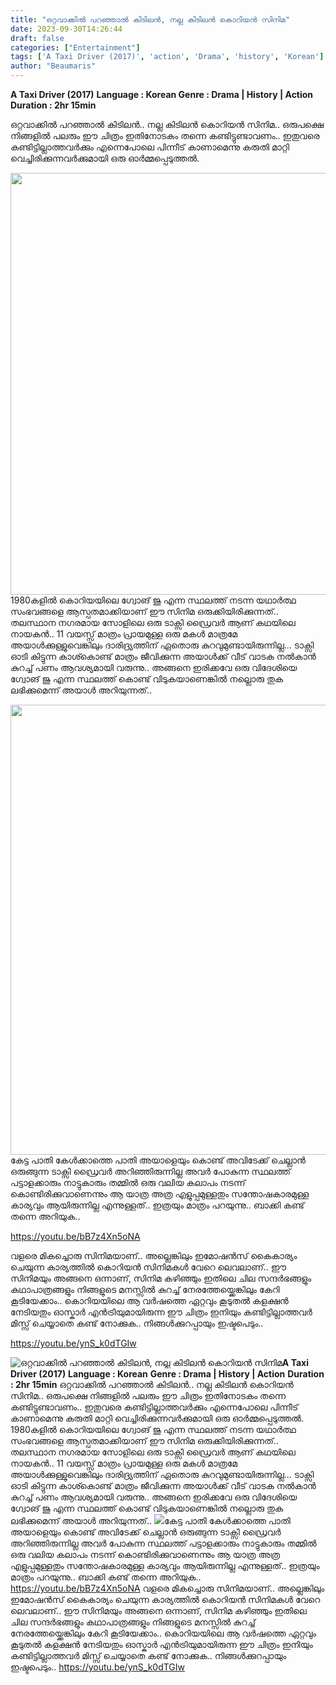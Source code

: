 ```yaml
---
title: "ഒറ്റവാക്കിൽ പറഞ്ഞാൽ കിടിലൻ, നല്ല കിടിലൻ കൊറിയൻ സിനിമ"
date: 2023-09-30T14:26:44
draft: false
categories: ["Entertainment"]
tags: ['A Taxi Driver (2017)', 'action', 'Drama', 'history', 'Korean']
author: "Beaumaris"
---
```


<strong>A Taxi Driver (2017)</strong>
<strong>Language : Korean </strong>
<strong>Genre : Drama | History | Action</strong>
<strong>Duration : 2hr 15min</strong>

ഒറ്റവാക്കിൽ പറഞ്ഞാൽ കിടിലൻ.. നല്ല കിടിലൻ കൊറിയൻ സിനിമ.. ഒരുപക്ഷെ നിങ്ങളിൽ പലരും ഈ ചിത്രം ഇതിനോടകം തന്നെ കണ്ടിട്ടുണ്ടാവണം.. ഇതുവരെ കണ്ടിട്ടില്ലാത്തവർക്കും എന്നെപോലെ പിന്നീട് കാണാമെന്നു കരുതി മാറ്റി വെച്ചിരിക്കുന്നവർക്കുമായി ഒരു ഓർമ്മപ്പെടുത്തൽ.

<img class="size-full wp-image-422853 aligncenter" src="https://cdn.boolokam.com/articles/2023/09/q1.jpg" alt="" width="1200" height="675" />1980കളിൽ കൊറിയയിലെ ഗ്വോങ് ജു എന്ന സ്ഥലത്ത് നടന്ന യഥാർത്ഥ സംഭവങ്ങളെ ആസ്പതമാക്കിയാണ് ഈ സിനിമ ഒരുക്കിയിരിക്കുന്നത്.. തലസ്ഥാന നഗരമായ സോളിലെ ഒരു ടാക്സി ഡ്രൈവർ ആണ് കഥയിലെ നായകൻ.. 11 വയസ്സ് മാത്രം പ്രായമുള്ള ഒരു മകൾ മാത്രമേ അയാൾക്കുള്ളുവെങ്കിലും ദാരിദ്ര്യത്തിന് ഏതൊരു കുറവുമുണ്ടായിരുന്നില്ല... ടാക്സി ഓടി കിട്ടുന്ന കാശ്കൊണ്ട് മാത്രം ജീവിക്കുന്ന അയാൾക്ക് വീട് വാടക നൽകാൻ കുറച്ച് പണം ആവശ്യമായി വരുന്നു.. അങ്ങനെ ഇരിക്കവേ ഒരു വിദേശിയെ ഗ്വോങ് ജു എന്ന സ്ഥലത്ത് കൊണ്ട് വിടുകയാണെങ്കിൽ നല്ലൊരു തുക ലഭിക്കുമെന്ന് അയാൾ അറിയുന്നത്..

<img class="size-full wp-image-422854 aligncenter" src="https://cdn.boolokam.com/articles/2023/09/ddf.webp" alt="" width="1280" height="720" />കേട്ട പാതി കേൾക്കാത്തെ പാതി അയാളെയും കൊണ്ട് അവിടേക്ക് ചെല്ലാൻ ഒരുങ്ങുന്ന ടാക്സി ഡ്രൈവർ അറിഞ്ഞിരുന്നില്ല അവർ പോകുന്ന സ്ഥലത്ത് പട്ടാളക്കാരും നാട്ടുകാരും തമ്മിൽ ഒരു വലിയ കലാപം നടന്ന് കൊണ്ടിരിക്കുവാണെന്നും ആ യാത്ര അത്ര എളുപ്പമുള്ളതും സന്തോഷകാരമുള്ള കാര്യവും ആയിരുന്നില്ല എന്നുള്ളത്.. ഇത്രയും മാത്രം പറയുന്നു.. ബാക്കി കണ്ട് തന്നെ അറിയുക..

https://youtu.be/bB7z4Xn5oNA

വളരെ മികച്ചൊരു സിനിമയാണ്.. അല്ലെങ്കിലും ഇമോഷൻസ് കൈകാര്യം ചെയുന്ന കാര്യത്തിൽ കൊറിയൻ സിനിമകൾ വേറെ ലെവലാണ്.. ഈ സിനിമയും അങ്ങനെ ഒന്നാണ്, സിനിമ കഴിഞ്ഞും ഇതിലെ ചില സന്ദർഭങ്ങളും കഥാപാത്രങ്ങളും നിങ്ങളുടെ മനസ്സിൽ കുറച്ച് നേരത്തേയ്ക്കെങ്കിലും കേറി കൂടിയേക്കാം.. കൊറിയയിലെ ആ വർഷത്തെ ഏറ്റവും കൂടുതൽ കളക്ഷൻ നേടിയതും ഓസ്കാർ എൻട്രിയുമായിരുന്ന ഈ ചിത്രം ഇനിയും കണ്ടിട്ടില്ലാത്തവർ മിസ്സ്‌ ചെയ്യാതെ കണ്ട് നോക്കുക.. നിങ്ങൾക്കുറപ്പായും ഇഷ്ടപെടും..

https://youtu.be/ynS_k0dTGIw


![ഒറ്റവാക്കിൽ പറഞ്ഞാൽ കിടിലൻ, നല്ല കിടിലൻ കൊറിയൻ സിനിമ](https://cdn.boolokam.com/articles/2023/09/q1.jpg)**A Taxi Driver (2017)** **Language : Korean** **Genre : Drama | History | Action** **Duration : 2hr 15min** ഒറ്റവാക്കിൽ പറഞ്ഞാൽ കിടിലൻ.. നല്ല കിടിലൻ കൊറിയൻ സിനിമ.. ഒരുപക്ഷെ നിങ്ങളിൽ പലരും ഈ ചിത്രം ഇതിനോടകം തന്നെ കണ്ടിട്ടുണ്ടാവണം.. ഇതുവരെ കണ്ടിട്ടില്ലാത്തവർക്കും എന്നെപോലെ പിന്നീട് കാണാമെന്നു കരുതി മാറ്റി വെച്ചിരിക്കുന്നവർക്കുമായി ഒരു ഓർമ്മപ്പെടുത്തൽ. 1980കളിൽ കൊറിയയിലെ ഗ്വോങ് ജു എന്ന സ്ഥലത്ത് നടന്ന യഥാർത്ഥ സംഭവങ്ങളെ ആസ്പതമാക്കിയാണ് ഈ സിനിമ ഒരുക്കിയിരിക്കുന്നത്.. തലസ്ഥാന നഗരമായ സോളിലെ ഒരു ടാക്സി ഡ്രൈവർ ആണ് കഥയിലെ നായകൻ.. 11 വയസ്സ് മാത്രം പ്രായമുള്ള ഒരു മകൾ മാത്രമേ അയാൾക്കുള്ളുവെങ്കിലും ദാരിദ്ര്യത്തിന് ഏതൊരു കുറവുമുണ്ടായിരുന്നില്ല... ടാക്സി ഓടി കിട്ടുന്ന കാശ്കൊണ്ട് മാത്രം ജീവിക്കുന്ന അയാൾക്ക് വീട് വാടക നൽകാൻ കുറച്ച് പണം ആവശ്യമായി വരുന്നു.. അങ്ങനെ ഇരിക്കവേ ഒരു വിദേശിയെ ഗ്വോങ് ജു എന്ന സ്ഥലത്ത് കൊണ്ട് വിടുകയാണെങ്കിൽ നല്ലൊരു തുക ലഭിക്കുമെന്ന് അയാൾ അറിയുന്നത്.. ![](https://cdn.boolokam.com/articles/2023/09/ddf.webp)കേട്ട പാതി കേൾക്കാത്തെ പാതി അയാളെയും കൊണ്ട് അവിടേക്ക് ചെല്ലാൻ ഒരുങ്ങുന്ന ടാക്സി ഡ്രൈവർ അറിഞ്ഞിരുന്നില്ല അവർ പോകുന്ന സ്ഥലത്ത് പട്ടാളക്കാരും നാട്ടുകാരും തമ്മിൽ ഒരു വലിയ കലാപം നടന്ന് കൊണ്ടിരിക്കുവാണെന്നും ആ യാത്ര അത്ര എളുപ്പമുള്ളതും സന്തോഷകാരമുള്ള കാര്യവും ആയിരുന്നില്ല എന്നുള്ളത്.. ഇത്രയും മാത്രം പറയുന്നു.. ബാക്കി കണ്ട് തന്നെ അറിയുക.. https://youtu.be/bB7z4Xn5oNA വളരെ മികച്ചൊരു സിനിമയാണ്.. അല്ലെങ്കിലും ഇമോഷൻസ് കൈകാര്യം ചെയുന്ന കാര്യത്തിൽ കൊറിയൻ സിനിമകൾ വേറെ ലെവലാണ്.. ഈ സിനിമയും അങ്ങനെ ഒന്നാണ്, സിനിമ കഴിഞ്ഞും ഇതിലെ ചില സന്ദർഭങ്ങളും കഥാപാത്രങ്ങളും നിങ്ങളുടെ മനസ്സിൽ കുറച്ച് നേരത്തേയ്ക്കെങ്കിലും കേറി കൂടിയേക്കാം.. കൊറിയയിലെ ആ വർഷത്തെ ഏറ്റവും കൂടുതൽ കളക്ഷൻ നേടിയതും ഓസ്കാർ എൻട്രിയുമായിരുന്ന ഈ ചിത്രം ഇനിയും കണ്ടിട്ടില്ലാത്തവർ മിസ്സ്‌ ചെയ്യാതെ കണ്ട് നോക്കുക.. നിങ്ങൾക്കുറപ്പായും ഇഷ്ടപെടും.. https://youtu.be/ynS_k0dTGIw
